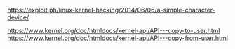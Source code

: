 https://exploit.ph/linux-kernel-hacking/2014/06/06/a-simple-character-device/

https://www.kernel.org/doc/htmldocs/kernel-api/API---copy-to-user.html
https://www.kernel.org/doc/htmldocs/kernel-api/API---copy-from-user.html
